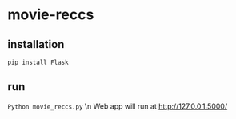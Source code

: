 # movie-reccs

## installation
`pip install Flask`

## run
`Python movie_reccs.py` \n
Web app will run at http://127.0.0.1:5000/
